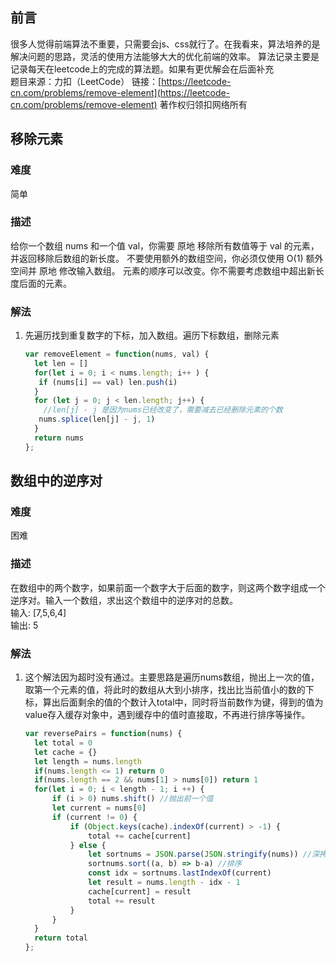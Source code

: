 ## 前言
很多人觉得前端算法不重要，只需要会js、css就行了。在我看来，算法培养的是解决问题的思路，灵活的使用方法能够大大的优化前端的效率。
算法记录主要是记录每天在leetcode上的完成的算法题。如果有更优解会在后面补充  
题目来源：力扣（LeetCode）
链接：[https://leetcode-cn.com/problems/remove-element](https://leetcode-cn.com/problems/remove-element)
著作权归领扣网络所有

## 移除元素
### 难度
简单

### 描述
给你一个数组 nums 和一个值 val，你需要 原地 移除所有数值等于 val 的元素，并返回移除后数组的新长度。
不要使用额外的数组空间，你必须仅使用 O(1) 额外空间并 原地 修改输入数组。
元素的顺序可以改变。你不需要考虑数组中超出新长度后面的元素。

### 解法
1. 先遍历找到重复数字的下标，加入数组。遍历下标数组，删除元素
   ```javascript
   var removeElement = function(nums, val) {
     let len = []
     for(let i = 0; i < nums.length; i++ ) {
      if (nums[i] == val) len.push(i)
     }
     for (let j = 0; j < len.length; j++) {
       //len[j] - j 是因为nums已经改变了，需要减去已经删除元素的个数
      nums.splice(len[j] - j, 1)
     }
     return nums
   };
   ```


## 数组中的逆序对
### 难度
困难

### 描述
在数组中的两个数字，如果前面一个数字大于后面的数字，则这两个数字组成一个逆序对。输入一个数组，求出这个数组中的逆序对的总数。  
输入: [7,5,6,4]  
输出: 5

### 解法
1. 这个解法因为超时没有通过。主要思路是遍历nums数组，抛出上一次的值，取第一个元素的值，将此时的数组从大到小排序，找出比当前值小的数的下标，算出后面剩余的值的个数计入total中，同时将当前数作为键，得到的值为value存入缓存对象中，遇到缓存中的值时直接取，不再进行排序等操作。
   ```javascript
   var reversePairs = function(nums) {
     let total = 0
     let cache = {}
     let length = nums.length
     if(nums.length <= 1) return 0
     if(nums.length == 2 && nums[1] > nums[0]) return 1
     for(let i = 0; i < length - 1; i ++) {
         if (i > 0) nums.shift() //抛出前一个值
         let current = nums[0]
         if (current != 0) {
             if (Object.keys(cache).indexOf(current) > -1) {
                 total += cache[current]
             } else {
                 let sortnums = JSON.parse(JSON.stringify(nums)) //深拷贝
                 sortnums.sort((a, b) => b-a) //排序
                 const idx = sortnums.lastIndexOf(current)
                 let result = nums.length - idx - 1
                 cache[current] = result
                 total += result
             }
         }
     }
     return total
   };
   ```



